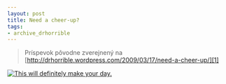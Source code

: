 ```yaml
---
layout: post
title: Need a cheer-up?
tags:
- archive_drhorrible
---
```

> Príspevok pôvodne zverejnený na [http://drhorrible.wordpress.com/2009/03/17/need-a-cheer-up/][1]

[![][pic1]][2]

[1]: http://drhorrible.wordpress.com/2009/03/17/need-a-cheer-up/
[2]: http://www.youtube.com/watch?v=FtX8nswnUKU
[pic1]: /media/2009/cheer_up.jpg "This will definitely make your day."